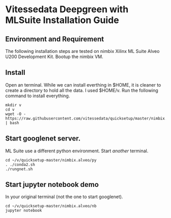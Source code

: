 # Vitessedata Deepgreen with MLSuite Installation Guide

## Environment and Requirement
The following installation steps are tested on nimbix Xilinx ML Suite Alveo U200 Development Kit. Bootup the nimbix VM. 

## Install
Open an terminal.  While we can install everthing in $HOME, it is 
cleaner to create a directory to hold all the data.   I used $HOME/v.
Run the following command to install everything.
```
mkdir v
cd v
wget -O - https://raw.githubusercontent.com/vitessedata/quicksetup/master/nimbix.alveo/install.sh | bash
```

## Start googlenet server.
ML Suite use a different python environment.  Start *another* terminal.
```
cd ~/v/quicksetup-master/nimbix.alveo/py
. ./conda2.sh
./rungnet.sh
```

## Start jupyter notebook demo
In your original terminal (not the one to start googlenet).
```
cd ~/v/quicksetup-master/nimbix.alveo/nb
jupyter notebook
```
